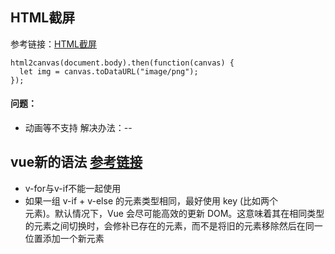 
## HTML截屏

参考链接：[HTML截屏](http://html2canvas.hertzen.com/)

```
html2canvas(document.body).then(function(canvas) {
  let img = canvas.toDataURL("image/png");
});
```

#### 问题：
- 动画等不支持
解决办法：--

## vue新的语法 [参考链接](https://cn.vuejs.org/v2/style-guide/#%E6%B2%A1%E6%9C%89%E5%9C%A8-v-if-v-else-if-v-else-%E4%B8%AD%E4%BD%BF%E7%94%A8-key-%E8%B0%A8%E6%85%8E%E4%BD%BF%E7%94%A8)

- v-for与v-if不能一起使用
- 如果一组 v-if + v-else 的元素类型相同，最好使用 key (比如两个 <div> 元素)。默认情况下，Vue 会尽可能高效的更新 DOM。这意味着其在相同类型的元素之间切换时，会修补已存在的元素，而不是将旧的元素移除然后在同一位置添加一个新元素
